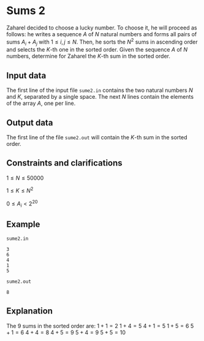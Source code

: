 # Sums 2

Zaharel decided to choose a lucky number. To choose it, he will proceed as follows: he writes a sequence $A$ of $N$ natural numbers and forms all pairs of sums $A_i + A_j$ with $1 \leq i, j \leq N$. Then, he sorts the $N^2$ sums in ascending order and selects the $K$-th one in the sorted order. Given the sequence $A$ of $N$ numbers, determine for Zaharel the $K$-th sum in the sorted order.

## Input data

The first line of the input file `sume2.in` contains the two natural numbers $N$ and $K$, separated by a single space. The next $N$ lines contain the elements of the array $A$, one per line.

## Output data

The first line of the file `sume2.out` will contain the $K$-th sum in the sorted order.

## Constraints and clarifications

$1 \leq N \leq 50000$

$1 \leq K \leq N^2$

$0 \leq A_i < 2^{20}$

## Example

`sume2.in`
```
3
6
4
1
5
```

`sume2.out`
```
8
```

## Explanation

The $9$ sums in the sorted order are:
$1+1=2$
$1+4=5$
$4+1=5$
$1+5=6$
$5+1=6$
$4+4=8$
$4+5=9$
$5+4=9$
$5+5=10$